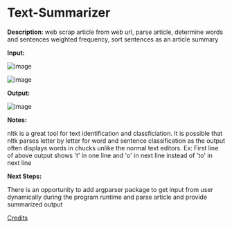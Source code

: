 # Text-Summarizer
**Description**: web scrap article from web url, parse article, determine words and sentences weighted frequency, sort sentences as an article summary

**Input:**

![image](https://user-images.githubusercontent.com/8421214/119155674-6bc9b380-ba21-11eb-97ee-b4094a881212.png)

![image](https://user-images.githubusercontent.com/8421214/119155439-31f8ad00-ba21-11eb-82ac-ed10829d0f01.png)

**Output:**

![image](https://user-images.githubusercontent.com/8421214/119155588-5785b680-ba21-11eb-890d-a06fa49f3901.png)

**Notes:**

nltk is a great tool for text identification and classficiation. It is possible that nltk parses letter by letter for word and sentence classification as the output often displays words in chucks unlike the normal text editors. Ex: First line of above output shows 't' in one line and 'o' in next line instead of 'to' in next line

**Next Steps:**

There is an opportunity to add argparser package to get input from user dynamically during the program runtime and parse article and provide summarized output

[Credits](https://www.analyticsvidhya.com/blog/2020/12/tired-of-reading-long-articles-text-summarization-will-make-your-task-easier/)
